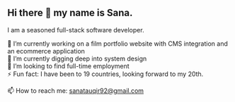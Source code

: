 ## Hi there 👋 my name is Sana.
I am a seasoned full-stack software developer.

🔭 I’m currently working on a film portfolio website with CMS integration and an ecommerce application\
🌱 I’m currently digging deep into system design\
👯 I’m looking to find full-time employment\
⚡ Fun fact: I have been to 19 countries, looking forward to my 20th.

📫 How to reach me: sanatauqir92@gmail.com
